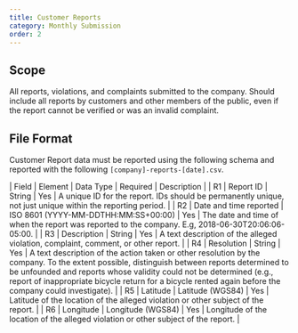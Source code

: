 ```yaml
---
title: Customer Reports
category: Monthly Submission
order: 2
---
```


## Scope

All reports, violations, and complaints submitted to the company. Should include all reports by customers and other members of the public, even if the report cannot be verified or was an invalid complaint.

## File Format

Customer Report data must be reported using the following schema and reported with the following `[company]-reports-[date].csv`.

| Field | Element                  | Data Type           | Required | Description                                                          |
| R1    | Report ID             | String              | Yes      | A unique ID for the report. IDs should be permanently unique, not just unique within the reporting period.                                       |
| R2    | Date and time reported   | ISO 8601 (YYYY-MM-DDTHH:MM:SS+00:00) | Yes      | The date and time of when the report was reported to the company. E.g, 2018-06-30T20:06:06-05:00. |
| R3    | Description              | String              | Yes      | A text description of the alleged violation, complaint, comment, or other report.                                 |
| R4    | Resolution               | String              | Yes      | A text description of the action taken or other resolution by the company. To the extent possible, distinguish between reports determined to be unfounded and reports whose validity could not be determined (e.g., report of inappropriate bicycle return for a bicycle rented again before the company could investigate).                         |
| R5    | Latitude                 | Latitude (WGS84)    | Yes      | Latitude of the location of the alleged violation or other subject of the report.                           |
| R6    | Longitude                | Longitude (WGS84)   | Yes      | Longitude of the location of the alleged violation or other subject of the report.                          |
